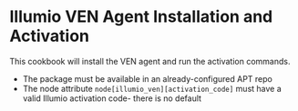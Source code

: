 # Illumio VEN Agent Installation and Activation

This cookbook will install the VEN agent and run the activation commands.

 - The package must be available in an already-configured APT repo
 - The node attribute `node[illumio_ven][activation_code]` must have a valid Illumio activation code- there is no default
